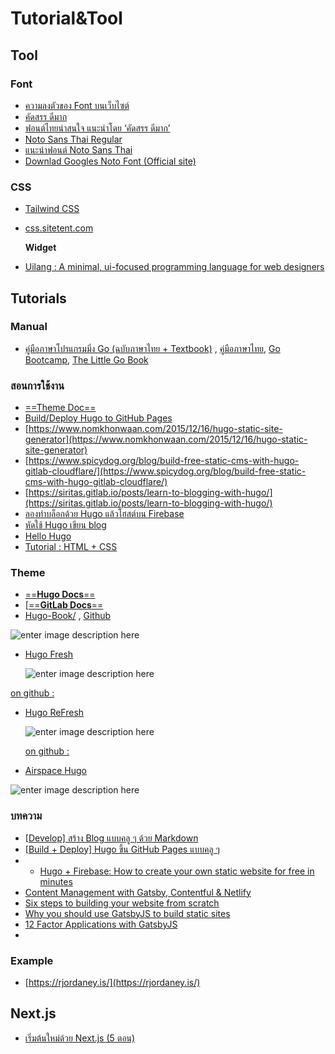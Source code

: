 # Tutorial&Tool

## Tool

### Font

* [ความลงตัวของ Font บนเว็บไซต์](https://medium.com/@shin_ji/%E0%B8%84%E0%B8%A7%E0%B8%B2%E0%B8%A1%E0%B8%A5%E0%B8%87%E0%B8%95%E0%B8%B1%E0%B8%A7%E0%B8%82%E0%B8%AD%E0%B8%87-font-%E0%B8%9A%E0%B8%99%E0%B9%80%E0%B8%A7%E0%B9%87%E0%B8%9A%E0%B9%84%E0%B8%8B%E0%B8%95%E0%B9%8C-60ccb6edc97e)
* [คัดสรร ดีมาก](https://cadsondemak.com/font-series-02-graphik-th/)
* [ฟอนต์ไทยน่าสนใจ แนะนำโดย ‘คัดสรร ดีมาก’](https://lab.sal.mn/2018/10/thai-font/59768/)
* [Noto Sans Thai Regular](http://thaisignmaker.com/korkhorkore/?product/page/4895/Noto+Sans+Thai+Regular)
* [แนะนำฟอนต์ Noto Sans Thai](https://kittipongint.com/%E0%B9%81%E0%B8%99%E0%B8%B0%E0%B8%99%E0%B8%B3%E0%B8%9F%E0%B8%AD%E0%B8%99%E0%B8%95%E0%B9%8C-noto-sans-thai/)
* [Downlad Googles Noto Font \(Official site\)](https://www.google.com/get/noto/)

### CSS

* [Tailwind CSS](https://pakin.me/blog/tailwind-css/)
* [css.sitetent.com](https://css.sitetent.com/index.html)

  **Widget**

* [Uilang : A minimal, ui-focused programming language for web designers](http://uilang.com/)

## Tutorials

### Manual

* [คู่มือภาษาโปรแกรมมิ่ง Go \(ฉบับภาษาไทย + Textbook\)](https://www.patanasongsivilai.com/blog/golang/) , [คู่มือภาษาไทย](https://www.dropbox.com/sh/is3hwdqa1dpsb99/AADfQKrDju44z2Xx6ukE9WpOa/%E0%B8%AB%E0%B8%81%E0%B8%9A%E0%B8%97%E0%B9%81%E0%B8%A3%E0%B8%81.pdf?dl=0), [Go Bootcamp](https://softcover.s3-us-west-2.amazonaws.com/38/GoBootcamp/ebooks/GoBootcamp.pdf?X-Amz-Expires=14400&X-Amz-Date=20191112T084311Z&X-Amz-Algorithm=AWS4-HMAC-SHA256&X-Amz-Credential=AKIAJMNNDDBSYVXVHGAA/20191112/us-west-2/s3/aws4_request&X-Amz-SignedHeaders=host&X-Amz-Signature=bf10a5d1304f6faaee4673b73f930e4e0499dc162428586ca31712129a0536a4),  [The Little Go Book](https://softcover.s3-us-west-2.amazonaws.com/38/GoBootcamp/ebooks/GoBootcamp.pdf?X-Amz-Expires=14400&X-Amz-Date=20191112T084311Z&X-Amz-Algorithm=AWS4-HMAC-SHA256&X-Amz-Credential=AKIAJMNNDDBSYVXVHGAA/20191112/us-west-2/s3/aws4_request&X-Amz-SignedHeaders=host&X-Amz-Signature=bf10a5d1304f6faaee4673b73f930e4e0499dc162428586ca31712129a0536a4)

### สอนการใช้งาน

* [==Theme Doc==](https://themes.gohugo.io/hugo-refresh/)
* [Build/Deploy Hugo to GitHub Pages](https://bozzlab.github.io/post/hugo-build/)
* [https://www.nomkhonwaan.com/2015/12/16/hugo-static-site-generator](https://www.nomkhonwaan.com/2015/12/16/hugo-static-site-generator)
* [https://www.spicydog.org/blog/build-free-static-cms-with-hugo-gitlab-cloudflare/](https://www.spicydog.org/blog/build-free-static-cms-with-hugo-gitlab-cloudflare/)
* [https://siritas.gitlab.io/posts/learn-to-blogging-with-hugo/](https://siritas.gitlab.io/posts/learn-to-blogging-with-hugo/)
* [ลองทำบล็อกด้วย Hugo แล้วโฮสต์บน Firebase ](https://nosemicolon.dev/blog/programming/hugo-firebase-tutorial-1/)
* [หัดใช้ Hugo เขียน blog](https://siritas.gitlab.io/posts/learn-to-blogging-with-hugo/)
* [Hello Hugo](https://pakin.me/blog/hello-hugo/)
* [Tutorial : HTML + CSS](https://www.quackit.com/css/properties/css_font-family.cfm)

### Theme

* [==**Hugo Docs**==](https://github.com/gohugoio/hugo/tree/master/docs)
* \[[==**GitLab Docs**==](https://gitlab.com/rimgitlab/gitlab-docs)
* [Hugo-Book/](https://themes.gohugo.io/hugo-book/) , [Github](https://github.com/alex-shpak/hugo-book)

![enter image description here](https://d33wubrfki0l68.cloudfront.net/ef280d7c29b5af7a9c1a280625426bb2ae4fb1e4/2f857/hugo-book/screenshot-hugo-book_huec729d04f241cf6d25145f0e39e6c0fd_189080_750x500_fill_catmullrom_top_2.png)

* [Hugo Fresh](https://themes.gohugo.io/hugo-fresh/)

  ![enter image description here](https://d33wubrfki0l68.cloudfront.net/759b7396fd8035fb2d147f63abad98ba7d401a31/d34c2/hugo-fresh/screenshot-hugo-fresh_hu59575f96195d76c58e16ef86a2d7af31_99859_750x500_fill_catmullrom_top_2.png)

[on github :](https://github.com/StefMa/hugo-fresh)

* [Hugo ReFresh](https://themes.gohugo.io/hugo-refresh/)

  ![enter image description here](https://d33wubrfki0l68.cloudfront.net/2bceb2458d1ba0311f5c01235043da9f89c0dabd/9276b/hugo-refresh/screenshot-hugo-refresh_hu39f40f3da2f7b5228c9707313ab6fec5_89282_750x500_fill_catmullrom_top_2.png)

  [on github :](https://github.com/PippoRJ/hugo-refresh)

* [Airspace Hugo](https://themes.gohugo.io/airspace-hugo/)

![enter image description here](https://d33wubrfki0l68.cloudfront.net/44fc52239dc12e1264f3694b0890334eb87899bd/90d5d/airspace-hugo/screenshot-airspace-hugo_hu7f22d0c8dcb3b3ff3c284353747bdaec_983147_750x500_fill_catmullrom_top_2.png)

### บทความ

* [\[Develop\] สร้าง Blog แบบคลู ๆ ด้วย Markdown](https://medium.com/@p.srinikorn/develop-%E0%B8%AA%E0%B8%A3%E0%B9%89%E0%B8%B2%E0%B8%87-blog-%E0%B9%81%E0%B8%9A%E0%B8%9A%E0%B8%84%E0%B8%A5%E0%B8%B9-%E0%B9%86-%E0%B8%94%E0%B9%89%E0%B8%A7%E0%B8%A2-markdown-fc45b65cde38)
* [\[Build + Deploy\] Hugo ขึ้น GitHub Pages แบบคลู ๆ](https://medium.com/@p.srinikorn/build-deploy-hugo-%E0%B8%82%E0%B8%B6%E0%B9%89%E0%B8%99-github-pages-%E0%B9%81%E0%B8%9A%E0%B8%9A%E0%B8%84%E0%B8%A5%E0%B8%B9-%E0%B9%86-80b4e760754e)
* * [Hugo + Firebase: How to create your own static website for free in minutes](https://medium.com/free-code-camp/hugo-firebase-how-to-create-your-own-dynamic-website-for-free-in-minutes-463b4fb7bf5a)
* [Content Management with Gatsby, Contentful & Netlify](https://itnext.io/content-management-with-gatsby-netlify-and-contentful-70f03de41602)
* [Six steps to building your website from scratch](https://medium.com/@khollobaugh/https-medium-com-khollobaugh-six-steps-to-building-your-website-from-scratch-a713288cc6d)
* [Why you should use GatsbyJS to build static sites](https://medium.com/free-code-camp/why-you-should-use-gatsbyjs-to-build-static-sites-4f90eb6d1a7b)
* [12 Factor Applications with GatsbyJS](https://medium.com/@wonderboymusic/12-factor-applications-with-gatsbyjs-ef8a2b1f883a)
* 
### Example

* [https://rjordaney.is/](https://rjordaney.is/)

## Next.js

* [เริ่มต้นใหม่ด้วย Next.js \(5 ตอน\)](https://medium.com/dev-it/%E0%B9%80%E0%B8%A3%E0%B8%B4%E0%B9%88%E0%B8%A1%E0%B8%95%E0%B9%89%E0%B8%99%E0%B9%83%E0%B8%AB%E0%B8%A1%E0%B9%88%E0%B8%94%E0%B9%89%E0%B8%A7%E0%B8%A2-next-js-%E0%B8%9A%E0%B8%97%E0%B8%97%E0%B8%B5%E0%B9%88-1-686593f1ca43)

